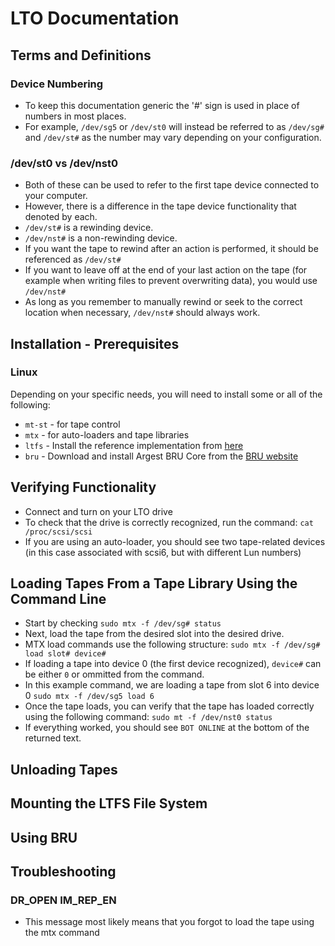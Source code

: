 # LTO Documentation

## Terms and Definitions
### Device Numbering
- To keep this documentation generic the '#' sign is used in place of numbers in most places.
- For example, `/dev/sg5` or `/dev/st0` will instead be referred to as `/dev/sg#` and `/dev/st#` as the number may vary depending on your configuration.
### **/dev/st0** vs **/dev/nst0**
- Both of these can be used to refer to the first tape device connected to your computer.
- However, there is a difference in the tape device functionality that denoted by each.
- `/dev/st#` is a rewinding device.
- `/dev/nst#` is a non-rewinding device.
- If you want the tape to rewind after an action is performed, it should be referenced as `/dev/st#`
- If you want to leave off at the end of your last action on the tape (for example when writing files to prevent overwriting data), you would use `/dev/nst#`
- As long as you remember to manually rewind or seek to the correct location when necessary, `/dev/nst#` should always work.

## Installation - Prerequisites
### Linux
Depending on your specific needs, you will need to install some or all of the following:
- `mt-st` - for tape control
- `mtx` - for auto-loaders and tape libraries
- `ltfs` - Install the reference implementation from [here](https://github.com/LinearTapeFileSystem/ltfs "ltfs reference implementation")
- `bru` - Download and install Argest BRU Core from the [BRU website](https://www.tolisgroup.com/index.html "BRU website")

## Verifying Functionality
- Connect and turn on your LTO drive
- To check that the drive is correctly recognized, run the command:
``` cat /proc/scsi/scsi ```
- If you are using an auto-loader, you should see two tape-related devices (in this case associated with scsi6, but with different Lun numbers)

## Loading Tapes From a Tape Library Using the Command Line
- Start by checking
```sudo mtx -f /dev/sg# status```
- Next, load the tape from the desired slot into the desired drive.
- MTX load commands use the following structure:
```sudo mtx -f /dev/sg# load slot# device#```
- If loading a tape into device 0 (the first device recognized), `device#` can be either `0` or ommitted from the command.
- In this example command, we are loading a tape from slot 6 into device 0
```sudo mtx -f /dev/sg5 load 6```
- Once the tape loads, you can verify that the tape has loaded correctly using the following command:
```sudo mt -f /dev/nst0 status```
- If everything worked, you should see `BOT ONLINE` at the bottom of the returned text.

## Unloading Tapes

## Mounting the LTFS File System

## Using BRU

## Troubleshooting
### DR_OPEN IM_REP_EN
- This message most likely means that you forgot to load the tape using the mtx command

